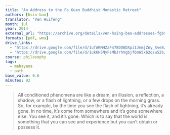 ```yaml
---
title: "An Address to the Fo Guan Buddhist Monastic Retreat"
authors: [hsin-bao]
translator: "Ven Huifeng"
month: jul
year: 2014
external_url: "https://archive.org/details/ven-hsing-bao-addresses-fgbmr-2014_202103"
formats: [pdf, wma]
drive_links:
  - "https://drive.google.com/file/d/1ufAKMHZaF478DO8DXpi1JnmjZny_Xve8/view?usp=drivesdk"
  - "https://drive.google.com/file/d/1uk6H5NyFsMbJrhVgbjf6mW5xb2qsuS2b/view?usp=drivesdk"
course: philosophy
tags:
  - mahayana
  - path
base_value: 0.6
minutes: 92
---
```


> All conditioned phenomena are like a dream, an illusion, a reflection, a shadow, or a flash of lightning, or a few drops on the morning grass. So, for example, by the time you see the flash of lightning, it’s already gone. In no time, it’s come from somewhere and it’s gone somewhere else. You see it, and it’s gone. Which is to say that the world is something that you can see and experience but you can’t obtain or possess it. 
